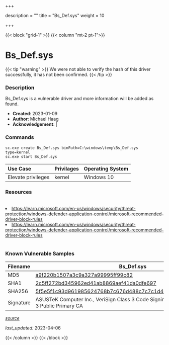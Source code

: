 +++

description = ""
title = "Bs_Def.sys"
weight = 10

+++


{{< block "grid-1" >}}
{{< column "mt-2 pt-1">}}


# Bs_Def.sys 


{{< tip "warning" >}}
We were not able to verify the hash of this driver successfully, it has not been confirmed.
{{< /tip >}}


### Description

Bs_Def.sys is a vulnerable driver and more information will be added as found.

- **Created**: 2023-01-09
- **Author**: Michael Haag
- **Acknowledgement**:  | [](https://twitter.com/)

### Commands

```
sc.exe create Bs_Def.sys binPath=C:\windows\temp\Bs_Def.sys type=kernel
sc.exe start Bs_Def.sys
```

| Use Case | Privilages | Operating System | 
|:---- | ---- | ---- |
| Elevate privileges | kernel | Windows 10 |

### Resources
<br>
<li><a href=" https://learn.microsoft.com/en-us/windows/security/threat-protection/windows-defender-application-control/microsoft-recommended-driver-block-rules"> https://learn.microsoft.com/en-us/windows/security/threat-protection/windows-defender-application-control/microsoft-recommended-driver-block-rules</a></li>
<li><a href="https://learn.microsoft.com/en-us/windows/security/threat-protection/windows-defender-application-control/microsoft-recommended-driver-block-rules">https://learn.microsoft.com/en-us/windows/security/threat-protection/windows-defender-application-control/microsoft-recommended-driver-block-rules</a></li>
<br>

### Known Vulnerable Samples

| Filename | Bs_Def.sys |
|:---- | ---- | 
| MD5 | <a href="https://www.virustotal.com/gui/file/a9f220b1507a3c9a327a99995ff99c82">a9f220b1507a3c9a327a99995ff99c82</a> |
| SHA1 | <a href="https://www.virustotal.com/gui/file/2c5ff272bd345962ed41ab8869aef41da0dfe697">2c5ff272bd345962ed41ab8869aef41da0dfe697</a> |
| SHA256 | <a href="https://www.virustotal.com/gui/file/5f5e5f1c93d961985624768b7c676d488c7c7c1d4c043f6fc1ea1904fefb75be">5f5e5f1c93d961985624768b7c676d488c7c7c1d4c043f6fc1ea1904fefb75be</a> |
| Signature | ASUSTeK Computer Inc., VeriSign Class 3 Code Signing 2004 CA, VeriSign Class 3 Public Primary CA   |


[*source*](https://github.com/magicsword-io/LOLDrivers/tree/main/yaml/bs_def.yaml)

*last_updated:* 2023-04-06








{{< /column >}}
{{< /block >}}
